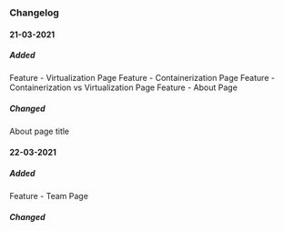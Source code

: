 ### Changelog

#### 21-03-2021

##### Added
Feature - Virtualization Page
Feature - Containerization Page
Feature - Containerization vs Virtualization Page
Feature - About Page

##### Changed
About page title

#### 22-03-2021

##### Added
Feature - Team Page

##### Changed